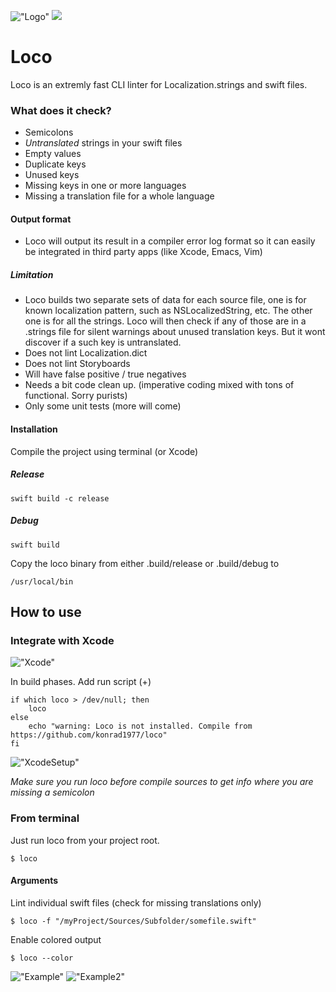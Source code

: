 
!["Logo"](https://github.com/konrad1977/loco/blob/main/images/logo.png)
![](https://img.shields.io/github/languages/top/konrad1977/loco)

# Loco
Loco is an extremly fast CLI linter for Localization.strings and swift files.

### What does it check?
- Semicolons
- *Untranslated* strings in your swift files
- Empty values
- Duplicate keys
- Unused keys
- Missing keys in one or more languages
- Missing a translation file for a whole language

#### Output format
- Loco will output its result in a compiler error log format so it can easily be integrated in third party apps (like Xcode, Emacs, Vim)

##### Limitation
- Loco builds two separate sets of data for each source file, one is for known localization pattern, such as NSLocalizedString, etc. The other one is for all the strings. Loco will then check if any of those are in a .strings file for silent warnings about unused translation keys. But it wont discover if a such key is untranslated. 
- Does not lint Localization.dict
- Does not lint Storyboards
- Will have false positive / true negatives
- Needs a bit code clean up. (imperative coding mixed with tons of functional. Sorry purists)
- Only some unit tests (more will come)

#### Installation
Compile the project using terminal (or Xcode)

##### Release
```shell
swift build -c release
```

##### Debug
```shell
swift build
```

Copy the loco binary from either .build/release or .build/debug to
```shell
/usr/local/bin
```

## How to use

### Integrate with Xcode
!["Xcode"](https://github.com/konrad1977/loco/blob/main/images/xcode.png)

In build phases. Add run script (+)
```shell
if which loco > /dev/null; then
	loco
else 
	echo "warning: Loco is not installed. Compile from https://github.com/konrad1977/loco"
fi
```
!["XcodeSetup"](https://github.com/konrad1977/loco/blob/main/images/xcode-setup.png)

*Make sure you run loco before compile sources to get info where you are missing a semicolon*

### From terminal
Just run loco from your project root.
```shell
$ loco
```

#### Arguments
Lint individual swift files (check for missing translations only)
```shell
$ loco -f "/myProject/Sources/Subfolder/somefile.swift"
```

Enable colored output
```shell
$ loco --color
```

!["Example"](https://github.com/konrad1977/loco/blob/main/images/example.png)
!["Example2"](https://github.com/konrad1977/loco/blob/main/images/example2.png)

